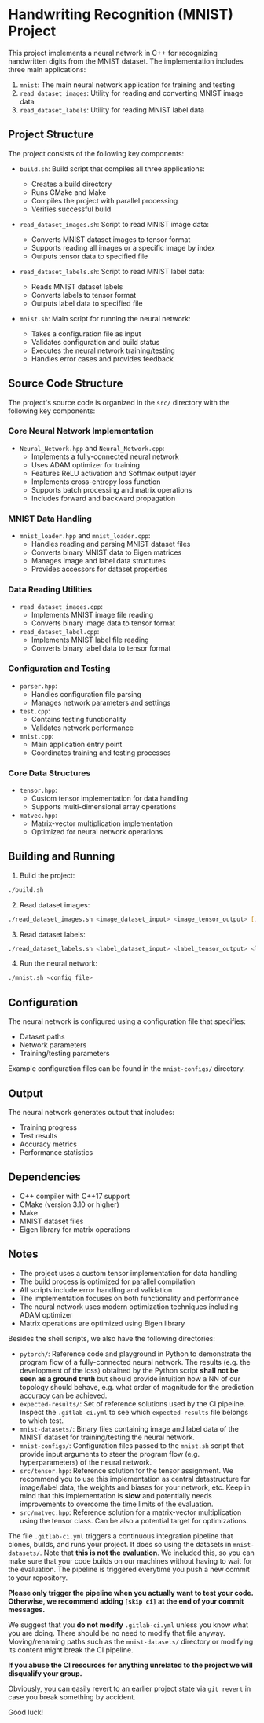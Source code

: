 # Handwriting Recognition (MNIST) Project

This project implements a neural network in C++ for recognizing handwritten digits from the MNIST dataset. The implementation includes three main applications:

1. `mnist`: The main neural network application for training and testing
2. `read_dataset_images`: Utility for reading and converting MNIST image data
3. `read_dataset_labels`: Utility for reading MNIST label data

## Project Structure

The project consists of the following key components:

* `build.sh`: Build script that compiles all three applications:
  - Creates a build directory
  - Runs CMake and Make
  - Compiles the project with parallel processing
  - Verifies successful build

* `read_dataset_images.sh`: Script to read MNIST image data:
  - Converts MNIST dataset images to tensor format
  - Supports reading all images or a specific image by index
  - Outputs tensor data to specified file

* `read_dataset_labels.sh`: Script to read MNIST label data:
  - Reads MNIST dataset labels
  - Converts labels to tensor format
  - Outputs label data to specified file

* `mnist.sh`: Main script for running the neural network:
  - Takes a configuration file as input
  - Validates configuration and build status
  - Executes the neural network training/testing
  - Handles error cases and provides feedback

## Source Code Structure

The project's source code is organized in the `src/` directory with the following key components:

### Core Neural Network Implementation
* `Neural_Network.hpp` and `Neural_Network.cpp`:
  - Implements a fully-connected neural network
  - Uses ADAM optimizer for training
  - Features ReLU activation and Softmax output layer
  - Implements cross-entropy loss function
  - Supports batch processing and matrix operations
  - Includes forward and backward propagation

### MNIST Data Handling
* `mnist_loader.hpp` and `mnist_loader.cpp`:
  - Handles reading and parsing MNIST dataset files
  - Converts binary MNIST data to Eigen matrices
  - Manages image and label data structures
  - Provides accessors for dataset properties

### Data Reading Utilities
* `read_dataset_images.cpp`:
  - Implements MNIST image file reading
  - Converts binary image data to tensor format
* `read_dataset_label.cpp`:
  - Implements MNIST label file reading
  - Converts binary label data to tensor format

### Configuration and Testing
* `parser.hpp`:
  - Handles configuration file parsing
  - Manages network parameters and settings
* `test.cpp`:
  - Contains testing functionality
  - Validates network performance
* `mnist.cpp`:
  - Main application entry point
  - Coordinates training and testing processes

### Core Data Structures
* `tensor.hpp`:
  - Custom tensor implementation for data handling
  - Supports multi-dimensional array operations
* `matvec.hpp`:
  - Matrix-vector multiplication implementation
  - Optimized for neural network operations

## Building and Running

1. Build the project:
```bash
./build.sh
```

2. Read dataset images:
```bash
./read_dataset_images.sh <image_dataset_input> <image_tensor_output> [image_index]
```

3. Read dataset labels:
```bash
./read_dataset_labels.sh <label_dataset_input> <label_tensor_output> <label_index>
```

4. Run the neural network:
```bash
./mnist.sh <config_file>
```

## Configuration

The neural network is configured using a configuration file that specifies:
- Dataset paths
- Network parameters
- Training/testing parameters

Example configuration files can be found in the `mnist-configs/` directory.

## Output

The neural network generates output that includes:
- Training progress
- Test results
- Accuracy metrics
- Performance statistics

## Dependencies

- C++ compiler with C++17 support
- CMake (version 3.10 or higher)
- Make
- MNIST dataset files
- Eigen library for matrix operations

## Notes

- The project uses a custom tensor implementation for data handling
- The build process is optimized for parallel compilation
- All scripts include error handling and validation
- The implementation focuses on both functionality and performance
- The neural network uses modern optimization techniques including ADAM optimizer
- Matrix operations are optimized using Eigen library

Besides the shell scripts, we also have the following directories:

* `pytorch/`:
  Reference code and playground in Python to demonstrate the program flow of a fully-connected neural network.
  The results (e.g. the development of the loss) obtained by the Python script **shall not be seen as a ground truth**
  but should provide intuition how a NN of our topology should behave, e.g. what order of magnitude for the prediction
  accuracy can be achieved.
* `expected-results/`:
  Set of reference solutions used by the CI pipeline.
  Inspect the `.gitlab-ci.yml` to see which `expected-results` file belongs to which test.
* `mnist-datasets/`:
  Binary files containing image and label data of the MNIST dataset for training/testing the neural network.
* `mnist-configs/`:
  Configuration files passed to the `mnist.sh` script that provide input arguments to steer the program flow (e.g.
  hyperparameters) of the neural network.
* `src/tensor.hpp`:
  Reference solution for the tensor assignment. We recommend you to use this implementation as central datastructure for
  image/label data, the weights and biases for your network, etc. Keep in mind that this implementation is **slow** and
  potentially needs improvements to overcome the time limits of the evaluation.
* `src/matvec.hpp`: Reference solution for a matrix-vector multiplication using the tensor class. Can be also a
  potential target for optimizations.

The file `.gitlab-ci.yml` triggers a continuous integration pipeline that clones, builds, and runs your project.
It does so using the datasets in `mnist-datasets/`. Note that **this is not the evaluation**.
We included this, so you can make sure that your code builds on our machines without having to wait for the evaluation.
The pipeline is triggered everytime you push a new commit to your repository.

**Please only trigger the pipeline when you actually want to test your code. Otherwise, we recommend adding `[skip ci]`
at the end of your commit messages.**

We suggest that you **do not modify** `.gitlab-ci.yml` unless you know what you are doing.
There should be no need to modify that file anyway.
Moving/renaming paths such as the `mnist-datasets/` directory or modifying its content might break the CI pipeline.

**If you abuse the CI resources for anything unrelated to the project we will disqualify your group.**

Obviously, you can easily revert to an earlier project state via `git revert` in case you break something by accident.

Good luck!